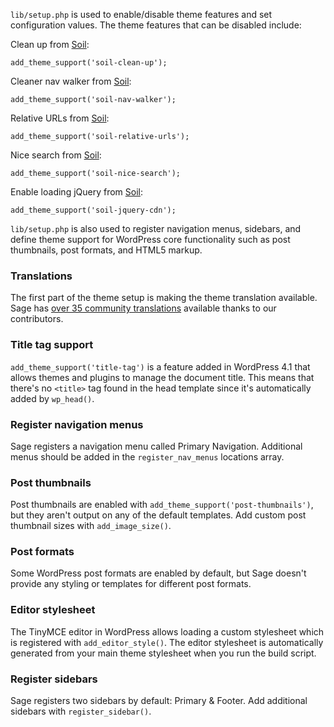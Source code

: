 ---
---
`lib/setup.php` is used to enable/disable theme features and set configuration values. The theme features that can be disabled include:

Clean up from [Soil](/plugins/soil):

    add_theme_support('soil-clean-up');

Cleaner nav walker from [Soil](/plugins/soil):

    add_theme_support('soil-nav-walker');

Relative URLs from [Soil](/plugins/soil):

    add_theme_support('soil-relative-urls');

Nice search from [Soil](/plugins/soil):

    add_theme_support('soil-nice-search');

Enable loading jQuery from [Soil](/plugins/soil):

    add_theme_support('soil-jquery-cdn');

`lib/setup.php` is also used to register navigation menus, sidebars, and define theme support for WordPress core functionality such as post thumbnails, post formats, and HTML5 markup.

### Translations

The first part of the theme setup is making the theme translation available. Sage has [over 35 community translations](https://github.com/roots/sage-translations) available thanks to our contributors.

### Title tag support

`add_theme_support('title-tag')` is a feature added in WordPress 4.1 that allows themes and plugins to manage the document title. This means that there's no `<title>` tag found in the head template since it's automatically added by `wp_head()`.

### Register navigation menus

Sage registers a navigation menu called Primary Navigation. Additional menus should be added in the `register_nav_menus` locations array.

### Post thumbnails

Post thumbnails are enabled with `add_theme_support('post-thumbnails')`, but they aren't output on any of the default templates. Add custom post thumbnail sizes with `add_image_size()`.

### Post formats

Some WordPress post formats are enabled by default, but Sage doesn't provide any styling or templates for different post formats.

### Editor stylesheet

The TinyMCE editor in WordPress allows loading a custom stylesheet which is registered with `add_editor_style()`. The editor stylesheet is automatically generated from your main theme stylesheet when you run the build script.

### Register sidebars

Sage registers two sidebars by default: Primary & Footer. Add additional sidebars with `register_sidebar()`.